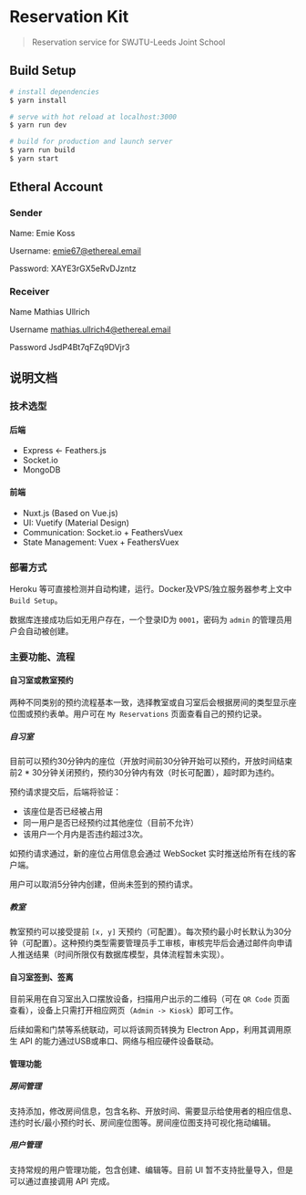 # Reservation Kit

> Reservation service for SWJTU-Leeds Joint School

## Build Setup

``` bash
# install dependencies
$ yarn install

# serve with hot reload at localhost:3000
$ yarn run dev

# build for production and launch server
$ yarn run build
$ yarn start
```

## Etheral Account
### Sender
Name:	Emie Koss

Username:	emie67@ethereal.email

Password:	XAYE3rGX5eRvDJzntz

### Receiver
Name	Mathias Ullrich

Username	mathias.ullrich4@ethereal.email

Password	JsdP4Bt7qFZq9DVjr3

## 说明文档
### 技术选型

#### 后端
* Express <- Feathers.js
* Socket.io
* MongoDB

#### 前端
* Nuxt.js (Based on Vue.js)
* UI: Vuetify (Material Design)
* Communication: Socket.io + FeathersVuex
* State Management: Vuex + FeathersVuex

### 部署方式
Heroku 等可直接检测并自动构建，运行。Docker及VPS/独立服务器参考上文中 `Build Setup`。

数据库连接成功后如无用户存在，一个登录ID为 `0001`，密码为 `admin` 的管理员用户会自动被创建。

### 主要功能、流程

#### 自习室或教室预约
两种不同类别的预约流程基本一致，选择教室或自习室后会根据房间的类型显示座位图或预约表单。用户可在 `My Reservations` 页面查看自己的预约记录。

##### 自习室
目前可以预约30分钟内的座位（开放时间前30分钟开始可以预约，开放时间结束前2 * 30分钟关闭预约，预约30分钟内有效（时长可配置），超时即为违约。

预约请求提交后，后端将验证：
* 该座位是否已经被占用
* 同一用户是否已经预约过其他座位（目前不允许）
* 该用户一个月内是否违约超过3次。

如预约请求通过，新的座位占用信息会通过 WebSocket 实时推送给所有在线的客户端。

用户可以取消5分钟内创建，但尚未签到的预约请求。

##### 教室
教室预约可以接受提前 `[x, y]` 天预约（可配置）。每次预约最小时长默认为30分钟（可配置）。这种预约类型需要管理员手工审核，审核完毕后会通过邮件向申请人推送结果（时间所限仅有数据库模型，具体流程暂未实现）。

#### 自习室签到、签离
目前采用在自习室出入口摆放设备，扫描用户出示的二维码（可在 `QR Code` 页面查看），设备上只需打开相应网页（`Admin -> Kiosk`）即可工作。

后续如需和门禁等系统联动，可以将该网页转换为 Electron App，利用其调用原生 API 的能力通过USB或串口、网络与相应硬件设备联动。

#### 管理功能

##### 房间管理
支持添加，修改房间信息，包含名称、开放时间、需要显示给使用者的相应信息、违约时长/最小预约时长、房间座位图等。房间座位图支持可视化拖动编辑。

##### 用户管理
支持常规的用户管理功能，包含创建、编辑等。目前 UI 暂不支持批量导入，但是可以通过直接调用 API 完成。